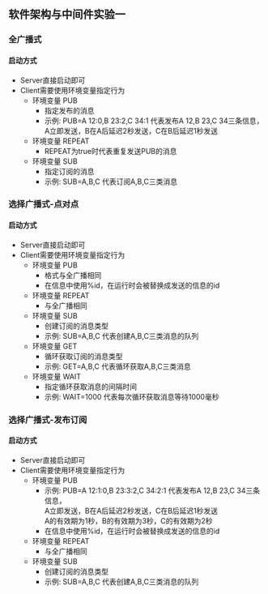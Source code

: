 ## 软件架构与中间件实验一

### 全广播式
#### 启动方式
- Server直接启动即可
- Client需要使用环境变量指定行为
  - 环境变量 PUB
    - 指定发布的消息
    - 示例: PUB=A 12:0,B 23:2,C 34:1 代表发布A 12,B 23,C 34三条信息，A立即发送，B在A后延迟2秒发送，C在B后延迟1秒发送
  - 环境变量 REPEAT
      - REPEAT为true时代表重复发送PUB的消息
  - 环境变量 SUB
    - 指定订阅的消息
    - 示例: SUB=A,B,C 代表订阅A,B,C三类消息

### 选择广播式-点对点
#### 启动方式
- Server直接启动即可
- Client需要使用环境变量指定行为
  - 环境变量 PUB
    - 格式与全广播相同
    - 在信息中使用%id，在运行时会被替换成发送的信息的id
  - 环境变量 REPEAT
    - 与全广播相同
  - 环境变量 SUB
    - 创建订阅的消息类型
    - 示例: SUB=A,B,C 代表创建A,B,C三类消息的队列
  - 环境变量 GET
    - 循环获取订阅的消息类型
    - 示例: GET=A,B,C 代表循环获取A,B,C三类消息
  - 环境变量 WAIT
    - 指定循环获取消息的间隔时间
    - 示例: WAIT=1000 代表每次循环获取消息等待1000毫秒

### 选择广播式-发布订阅
#### 启动方式
- Server直接启动即可
- Client需要使用环境变量指定行为
  - 环境变量 PUB
    - 示例: PUB=A 12:1:0,B 23:3:2,C 34:2:1 代表发布A 12,B 23,C 34三条信息，<br>A立即发送，B在A后延迟2秒发送，C在B后延迟1秒发送 <br>A的有效期为1秒，B的有效期为3秒，C的有效期为2秒
    - 在信息中使用%id，在运行时会被替换成发送的信息的id
  - 环境变量 REPEAT
    - 与全广播相同
  - 环境变量 SUB
    - 创建订阅的消息类型
    - 示例: SUB=A,B,C 代表创建A,B,C三类消息的队列